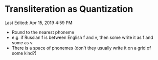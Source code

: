 # Transliteration as Quantization

Last Edited: Apr 15, 2019 4:59 PM

- Round to the nearest phoneme
- e.g. if Russian f is between English f and v, then some write it as f and some as v.
- There is a space of phonemes (don't they usually write it on a grid of some kind?)